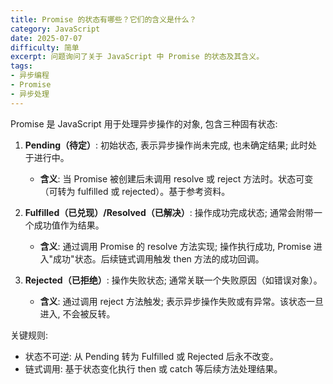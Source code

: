 ```yaml
---
title: Promise 的状态有哪些？它们的含义是什么？
category: JavaScript
date: 2025-07-07
difficulty: 简单
excerpt: 问题询问了关于 JavaScript 中 Promise 的状态及其含义。
tags:
- 异步编程
- Promise
- 异步处理
---
```

Promise 是 JavaScript 用于处理异步操作的对象, 包含三种固有状态:  

1. **Pending（待定）**: 初始状态, 表示异步操作尚未完成, 也未确定结果; 此时处于进行中。  
   - **含义**: 当 Promise 被创建后未调用 resolve 或 reject 方法时。状态可变（可转为 fulfilled 或 rejected）。基于参考资料。  

2. **Fulfilled（已兑现）/Resolved（已解决）**: 操作成功完成状态; 通常会附带一个成功值作为结果。  
   - **含义**: 通过调用 Promise 的 resolve 方法实现; 操作执行成功, Promise 进入"成功"状态。后续链式调用触发 then 方法的成功回调。  

3. **Rejected（已拒绝）**: 操作失败状态; 通常关联一个失败原因（如错误对象）。  
   - **含义**: 通过调用 reject 方法触发; 表示异步操作失败或有异常。该状态一旦进入, 不会被反转。  

关键规则:  
- 状态不可逆: 从 Pending 转为 Fulfilled 或 Rejected 后永不改变。  
- 链式调用: 基于状态变化执行 then 或 catch 等后续方法处理结果。  
